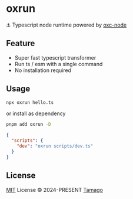 # oxrun

⚓ Typescript node runtime powered by [oxc-node](https://github.com/oxc-project/oxc)

## Feature

- Super fast typescript transformer
- Run ts / esm with a single command
- No installation required

## Usage

```bash
npx oxrun hello.ts
```

or install as dependency

```bash
pnpm add oxrun -D
```

```json
{
  "scripts": {
    "dev": "oxrun scripts/dev.ts"
  }
}
```

## License

[MIT](./LICENSE) License © 2024-PRESENT [Tamago](https://github.com/tmg0)
